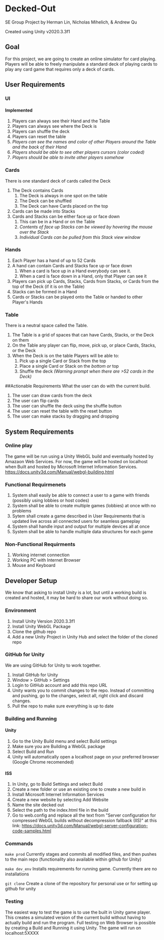 # Decked-Out
SE Group Project by Herman Lin, Nicholas Mihelich, &amp; Andrew Qu 

Created using Unity v2020.3.3f1

## Goal
For this project, we are going to create an online simulator for card playing. Players will be able to freely manipulate a standard deck of playing cards to play any card game
that requires only a deck of cards.


## User Requirements
### UI
#### Implemented
1. Players can always see their Hand and the Table
1. Players can always see where the Deck is
1. Players can shuffle the deck
1. Players can reset the table
1. *Players can see the names and color of other Players around the Table and the back of their Hand*
1. *Players should be able to see other players cursors (color coded)* 
1. *Players should be able to invite other players somehow*

### Cards
There is one standard deck of cards called the Deck
1. The Deck contains Cards
   1. The Deck is always in one spot on the table
   1. The Deck can be shuffled
   1. The Deck can have Cards placed on the top
1. Cards can be made into Stacks
1. Cards and Stacks can be either face up or face down
   1. This can be in a Hand or on the Table
   1. *Contents of face up Stacks can be viewed by hovering the mouse over the Stack*
   1. *Individual Cards can be pulled from this Stack view window*

### Hands
1. Each Player has a hand of up to 52 Cards
1. A hand can contain Cards and Stacks face up or face down
   1. When a card is face up in a Hand everybody can see it.
   1. When a card is face down in a Hand, only that Player can see it
1. Players can pick up Cards, Stacks, Cards from Stacks, or Cards from the top of the Deck (if it is on the Table)
1. Stacks can be formed in a Hand
1. Cards or Stacks can be played onto the Table or handed to other Player's Hands

### Table
There is a neutral space called the Table.
1. The Table is a grid of spaces that can have Cards, Stacks, or the Deck on them
1. On the Table any player can flip, move, pick up, or place Cards, Stacks, or the Deck
1. When the Deck is on the table Players will be able to:
   1. Pick up a single Card or Stack from the top
   1. Place a single Card or Stack on the *bottom or* top
   1. Shuffle the deck *(Warning prompt when there are >52 cards in the Deck)*

##Actionable Requirements
What the user can do with the current build.
1. The user can draw cards from the deck
2. The user can flip cards
3. The user can shuffle the deck using the shuffle button
4. The user can reset the table with the reset button
5. The user can make stacks by dragging and dropping

## System Requirements

### Online play
The game will be run using a Unity WebGL build and eventually hosted by Amazaon Web Services. 
For now, the game will be hosted on localhost when Built and hosted by Microsoft Internet Information Services.
https://docs.unity3d.com/Manual/webgl-building.html

### Functional Requirmenets
1. System shall easily be able to connect a user to a game with friends (possibly using lobbies or host codes)
1. System shall be able to create multiple games (lobbies) at once with no problems
1. Sytem shall create a game described in User Requirements that is updated live across all connected users for seamless gameplay
1. System shall handle input and output for multiple devices all at once
1. System shall be able to handle multiple data structures for each game

### Non-Functional Requirments
1. Working internet connection
1. Working PC with Internet Browser
1. Mouse and Keyboard

## Developer Setup
We know that asking to install Unity is a lot, but until a working build is created and hosted,
it may be hard to share our work without doing so.

### Environment
1. Install Unity Version 2020.3.3f1
1. Install Unity WebGL Package
1. Clone the github repo
1. Add a new Unity Project in Unity Hub and select the folder of the cloned repo

### GitHub for Unity
We are using GitHub for Unity to work together.
1. Install GitHub for Unity
2. Window > GitHub > Settings
3. Login to GitHub account and add this repo URL
4. Unity wants you to commit changes to the repo. Instead of committing and pushing, go to the changes, select all, right click and discard changes.
6. Pull the repo to make sure everything is up to date

### Building and Running
#### Unity
1. Go to the Unity Build menu and select Build settings
2. Make sure you are Building a WebGL package
3. Select Build and Run
4. Unity will automatically open a localhost page on your preferred browser (Google Chrome recomended)

#### ISS
1. In Unity, go to Build Settings and select Build
2. Create a new folder or use an existing one to create a new build in
3. Install Microsoft Internet Information Services
4. Create a new website by selecting Add Website
5. Name the site decked out
6. Select the path to the index.html file in the build
7. Go to web.config and replace all the text from "Server configuration for compressed WebGL builds without decompression fallback (IIS)" at this link: https://docs.unity3d.com/Manual/webgl-server-configuration-code-samples.html

### Commands
`make prod`
Currently stages and commits all modified files, and then pushes to the main repo
(functionality also available within github for Unity)

`make dev_env`
Installs requirements for running game.
Currently there are no installations

`git clone`
Create a clone of the repository for personal use or for setting up github for unity

### Testing
The easiest way to test the game is to use the built in Unity game player. This creates a simulated version of the current build without having to 
actually build and run the program. 
Full testing on Web Browser is possible by creating a Build and Running it using Unity. The game will run on localhost:5XXXX 
